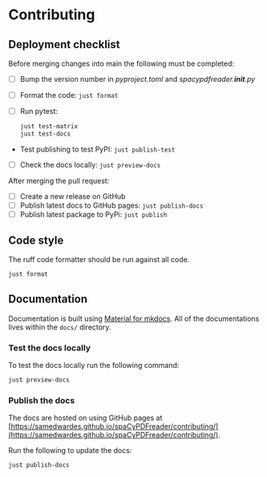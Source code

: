 # Contributing

## Deployment checklist

Before merging changes into main the following must be completed:

- [ ] Bump the version number in *pyproject.toml* and *spacypdfreader.__init__.py*
- [ ] Format the code: `just format`
- [ ] Run pytest:

    ```bash
    just test-matrix
    just test-docs
    ```
- Test publishing to test PyPI: `just publish-test`
- [ ] Check the docs locally: `just preview-docs`

After merging the pull request:

- [ ] Create a new release on GitHub
- [ ] Publish latest docs to GitHub pages: `just publish-docs`
- [ ] Publish latest package to PyPi: `just publish`

## Code style

The ruff code formatter should be run against all code.

```bash
just format
```

## Documentation

Documentation is built using [Material for mkdocs](https://squidfunk.github.io/mkdocs-material/). All of the documentations lives within the `docs/` directory.

### Test the docs locally

To test the docs locally run the following command:

```bash
just preview-docs
```

### Publish the docs

The docs are hosted on using GitHub pages at [https://samedwardes.github.io/spaCyPDFreader/contributing/](https://samedwardes.github.io/spaCyPDFreader/contributing/).

Run the following to update the docs:

```bash
just publish-docs
```